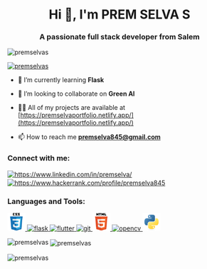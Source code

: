 <h1 align="center">Hi 👋, I'm PREM SELVA S</h1>
<h3 align="center">A passionate full stack developer from Salem</h3>

<p align="left"> <img src="https://komarev.com/ghpvc/?username=premselvas&label=Profile%20views&color=0e75b6&style=flat" alt="premselvas" /> </p>

<p align="left"> <a href="https://github.com/ryo-ma/github-profile-trophy"><img src="https://github-profile-trophy.vercel.app/?username=premselvas" alt="premselvas" /></a> </p>

- 🌱 I’m currently learning **Flask**

- 👯 I’m looking to collaborate on **Green AI**

- 👨‍💻 All of my projects are available at [https://premselvaportfolio.netlify.app/](https://premselvaportfolio.netlify.app/)

- 📫 How to reach me **premselva845@gmail.com**

<h3 align="left">Connect with me:</h3>
<p align="left">
<a href="https://linkedin.com/in/https://www.linkedin.com/in/premselva/" target="blank"><img align="center" src="https://raw.githubusercontent.com/rahuldkjain/github-profile-readme-generator/master/src/images/icons/Social/linked-in-alt.svg" alt="https://www.linkedin.com/in/premselva/" height="30" width="40" /></a>
<a href="https://www.hackerrank.com/https://www.hackerrank.com/profile/premselva845" target="blank"><img align="center" src="https://raw.githubusercontent.com/rahuldkjain/github-profile-readme-generator/master/src/images/icons/Social/hackerrank.svg" alt="https://www.hackerrank.com/profile/premselva845" height="30" width="40" /></a>
</p>

<h3 align="left">Languages and Tools:</h3>
<p align="left"> <a href="https://www.w3schools.com/css/" target="_blank" rel="noreferrer"> <img src="https://raw.githubusercontent.com/devicons/devicon/master/icons/css3/css3-original-wordmark.svg" alt="css3" width="40" height="40"/> </a> <a href="https://flask.palletsprojects.com/" target="_blank" rel="noreferrer"> <img src="https://www.vectorlogo.zone/logos/pocoo_flask/pocoo_flask-icon.svg" alt="flask" width="40" height="40"/> </a> <a href="https://flutter.dev" target="_blank" rel="noreferrer"> <img src="https://www.vectorlogo.zone/logos/flutterio/flutterio-icon.svg" alt="flutter" width="40" height="40"/> </a> <a href="https://git-scm.com/" target="_blank" rel="noreferrer"> <img src="https://www.vectorlogo.zone/logos/git-scm/git-scm-icon.svg" alt="git" width="40" height="40"/> </a> <a href="https://www.w3.org/html/" target="_blank" rel="noreferrer"> <img src="https://raw.githubusercontent.com/devicons/devicon/master/icons/html5/html5-original-wordmark.svg" alt="html5" width="40" height="40"/> </a> <a href="https://opencv.org/" target="_blank" rel="noreferrer"> <img src="https://www.vectorlogo.zone/logos/opencv/opencv-icon.svg" alt="opencv" width="40" height="40"/> </a> <a href="https://www.python.org" target="_blank" rel="noreferrer"> <img src="https://raw.githubusercontent.com/devicons/devicon/master/icons/python/python-original.svg" alt="python" width="40" height="40"/> </a> </p>

<p><img align="left" src="https://github-readme-stats.vercel.app/api/top-langs?username=premselvas&show_icons=true&locale=en&layout=compact" alt="premselvas" /></p>

<p>&nbsp;<img align="center" src="https://github-readme-stats.vercel.app/api?username=premselvas&show_icons=true&locale=en" alt="premselvas" /></p>

<p><img align="center" src="https://github-readme-streak-stats.herokuapp.com/?user=premselvas&" alt="premselvas" /></p>
